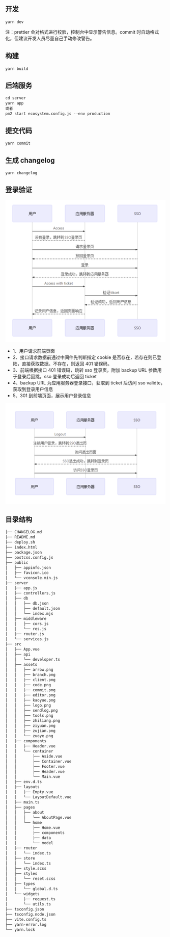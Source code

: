 ## 开发

```
yarn dev
```

注：prettier 会对格式进行校验，控制台中显示警告信息。commit 时自动格式化，但建议开发人员尽量自己手动修改警告。

## 构建

```
yarn build
```

## 后端服务

```
cd server
yarn app
或者
pm2 start ecosystem.config.js --env production
```

## 提交代码

```
yarn commit
```

## 生成 changelog

```
yarn changelog
```

## 登录验证

![登录](./login.png)

- 1、用户请求前端页面
- 2、接口请求数据前通过中间件先判断指定 cookie 是否存在，若存在则已登陆，直接获取数据。不存在，则返回 401 错误码。
- 3、前端根据接口 401 错误码，跳转 sso 登录页，附加 backup URL 参数用于登录后回跳。sso 登录成功后返回 ticket
- 4、backup URL 为应用服务器登录接口，获取到 ticket 后访问 sso validte，获取到登录用户信息
- 5、301 到前端页面，展示用户登录信息

![退出](./logout.png)

## 目录结构

```
├── CHANGELOG.md
├── README.md
├── deploy.sh
├── index.html
├── package.json
├── postcss.config.js
├── public
│   ├── appinfo.json
│   ├── favicon.ico
│   └── vconsole.min.js
├── server
│   ├── app.js
│   ├── controllers.js
│   ├── db
│   │   ├── db.json
│   │   ├── default.json
│   │   └── index.mjs
│   ├── middleware
│   │   ├── cors.js
│   │   └── res.js
│   ├── router.js
│   └── services.js
├── src
│   ├── App.vue
│   ├── api
│   │   └── developer.ts
│   ├── assets
│   │   ├── arrow.png
│   │   ├── branch.png
│   │   ├── client.png
│   │   ├── code.png
│   │   ├── commit.png
│   │   ├── editor.png
│   │   ├── kaoyue.png
│   │   ├── logo.png
│   │   ├── sendlog.png
│   │   ├── tools.png
│   │   ├── zhiliang.png
│   │   ├── ziyuan.png
│   │   ├── zujian.png
│   │   └── zuoye.png
│   ├── components
│   │   ├── Header.vue
│   │   └── container
│   │       ├── Aside.vue
│   │       ├── Container.vue
│   │       ├── Footer.vue
│   │       ├── Header.vue
│   │       └── Main.vue
│   ├── env.d.ts
│   ├── layouts
│   │   ├── Empty.vue
│   │   └── LayoutDefault.vue
│   ├── main.ts
│   ├── pages
│   │   ├── about
│   │   │   └── AboutPage.vue
│   │   └── home
│   │       ├── Home.vue
│   │       ├── components
│   │       ├── data
│   │       └── model
│   ├── router
│   │   └── index.ts
│   ├── store
│   │   └── index.ts
│   ├── style.scss
│   ├── styles
│   │   └── reset.scss
│   ├── types
│   │   └── global.d.ts
│   └── widgets
│       ├── request.ts
│       └── utils.ts
├── tsconfig.json
├── tsconfig.node.json
├── vite.config.ts
├── yarn-error.log
└── yarn.lock
```
